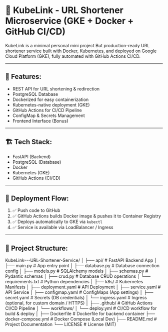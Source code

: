 # 🚀 KubeLink - URL Shortener Microservice (GKE + Docker + GitHub CI/CD)

KubeLink is a minimal personal mini project But production-ready URL shortener service built with Docker, Kubernetes, and deployed on Google Cloud Platform (GKE), fully automated with GitHub Actions CI/CD.

---

## 📌 Features:
- REST API for URL shortening & redirection
- PostgreSQL Database
- Dockerized for easy containerization
- Kubernetes-native deployment (GKE)
- GitHub Actions for CI/CD Pipeline
- ConfigMap & Secrets Management
- Frontend Interface (Bonus)

---

## 🏗️ Tech Stack:
- FastAPI (Backend)
- PostgreSQL (Database)
- Docker
- Kubernetes (GKE)
- GitHub Actions (CI/CD)

---

## 🚀 Deployment Flow:
1. ✅ Push code to GitHub  
2. ✅ GitHub Actions builds Docker image & pushes it to Container Registry  
3. ✅ Deploys automatically to GKE via `kubectl`  
4. ✅ Service is available via LoadBalancer / Ingress

---

## 📂 Project Structure:
KubeLink---URL-Shortener-Service/
│
├── api/                           # FastAPI Backend App
│   ├── main.py                    # App entry point
│   ├── database.py                # Database connection config
│   ├── models.py                  # SQLAlchemy models
│   ├── schemas.py                 # Pydantic schemas
│   ├── crud.py                    # Database CRUD operations
│   └── requirements.txt           # Python dependencies
│
├── k8s/                           # Kubernetes Manifests
│   ├── deployment.yaml            # API Deployment
│   ├── service.yaml               # API Service
│   ├── configmap.yaml             # ConfigMaps (App settings)
│   ├── secret.yaml                # Secrets (DB credentials)
│   └── ingress.yaml               # Ingress (optional, for custom domain / HTTPS)
│
├── .github/                       # GitHub Actions CI/CD Pipeline
│   └── workflows/
│       └── deploy.yml             # CI/CD workflow for build & deploy
│
├── Dockerfile                     # Dockerfile for backend container
├── docker-compose.yml             # Docker Compose (Local Dev)
├── README.md                      # Project Documentation
└── LICENSE                        # License (MIT)

